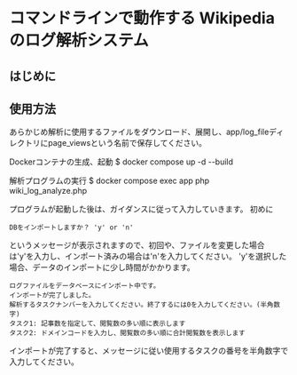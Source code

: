 # コマンドラインで動作する Wikipedia のログ解析システム

## はじめに

## 使用方法

  あらかじめ解析に使用するファイルをダウンロード、展開し、app/log_fileディレクトリにpage_viewsという名前で保存してください。

  Dockerコンテナの生成、起動
  $ docker compose up -d --build

  解析プログラムの実行
  $ docker compose exec app php wiki_log_analyze.php

  プログラムが起動した後は、ガイダンスに従って入力していきます。
  初めに

  ```text
  DBをインポートしますか？ 'y' or 'n'
  ```

  というメッセージが表示されますので、初回や、ファイルを変更した場合は'y'を入力し、インポート済みの場合は'n'を入力してください。
  'y'を選択した場合、データのインポートに少し時間がかかります。

```text
ログファイルをデータベースにインポート中です。
インポートが完了しました。
解析するタスクナンバーを入力してください。終了するには0を入力してください。(半角数字)
タスク1: 記事数を指定して、閲覧数の多い順に表示します
タスク2: ドメインコードを入力し、閲覧数の多い順に合計閲覧数を表示します
```

インポートが完了すると、メッセージに従い使用するタスクの番号を半角数字で入力してください。


##
